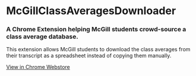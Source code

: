 # McGillClassAveragesDownloader
### A Chrome Extension helping McGill students crowd-source a class average database.
This extension allows McGill students to download the class averages from their transcript as a spreadsheet instead of copying them manually.

[View in Chrome Webstore](https://chrome.google.com/webstore/detail/mcgill-class-averages-dow/bfknipiahpbjdegcdbikpgncghfoefkb)
